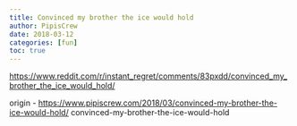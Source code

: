 ```yaml
---
title: Convinced my brother the ice would hold
author: PipisCrew
date: 2018-03-12
categories: [fun]
toc: true
---
```


https://www.reddit.com/r/instant_regret/comments/83pxdd/convinced_my_brother_the_ice_would_hold/

origin - https://www.pipiscrew.com/2018/03/convinced-my-brother-the-ice-would-hold/ convinced-my-brother-the-ice-would-hold